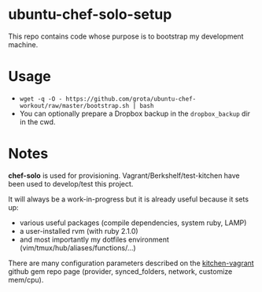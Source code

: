 ubuntu-chef-solo-setup
======================

This repo contains code whose purpose is to bootstrap my development machine.

Usage
=====

- `wget -q -O - https://github.com/grota/ubuntu-chef-workout/raw/master/bootstrap.sh | bash`
- You can optionally prepare a Dropbox backup in the `dropbox_backup` dir in the cwd.

Notes
=====

**chef-solo** is used for provisioning. Vagrant/Berkshelf/test-kitchen have
been used to develop/test this project.

It will always be a work-in-progress but it is already useful because it sets up:

- various useful packages (compile dependencies, system ruby, LAMP)
- a user-installed rvm (with ruby 2.1.0)
- and most importantly my dotfiles environment (vim/tmux/hub/aliases/functions/...)

There are many configuration parameters described on the [kitchen-vagrant][1]
github gem repo page (provider, synced_folders, network, customize mem/cpu).

[1]: https://github.com/test-kitchen/kitchen-vagrant
[2]: https://github.com/fnichol/chef-rvm
